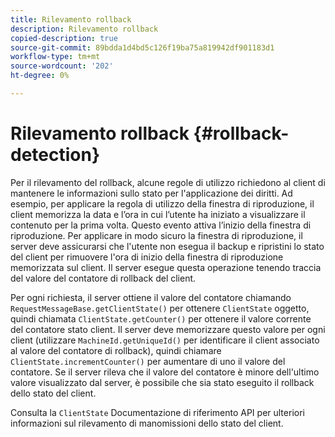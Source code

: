 ```yaml
---
title: Rilevamento rollback
description: Rilevamento rollback
copied-description: true
source-git-commit: 89bdda1d4bd5c126f19ba75a819942df901183d1
workflow-type: tm+mt
source-wordcount: '202'
ht-degree: 0%

---
```



# Rilevamento rollback {#rollback-detection}

Per il rilevamento del rollback, alcune regole di utilizzo richiedono al client di mantenere le informazioni sullo stato per l&#39;applicazione dei diritti. Ad esempio, per applicare la regola di utilizzo della finestra di riproduzione, il client memorizza la data e l’ora in cui l’utente ha iniziato a visualizzare il contenuto per la prima volta. Questo evento attiva l’inizio della finestra di riproduzione. Per applicare in modo sicuro la finestra di riproduzione, il server deve assicurarsi che l&#39;utente non esegua il backup e ripristini lo stato del client per rimuovere l&#39;ora di inizio della finestra di riproduzione memorizzata sul client. Il server esegue questa operazione tenendo traccia del valore del contatore di rollback del client.

Per ogni richiesta, il server ottiene il valore del contatore chiamando `RequestMessageBase.getClientState()` per ottenere `ClientState` oggetto, quindi chiamata `ClientState.getCounter()` per ottenere il valore corrente del contatore stato client. Il server deve memorizzare questo valore per ogni client (utilizzare `MachineId.getUniqueId()` per identificare il client associato al valore del contatore di rollback), quindi chiamare `ClientState.incrementCounter()` per aumentare di uno il valore del contatore. Se il server rileva che il valore del contatore è minore dell&#39;ultimo valore visualizzato dal server, è possibile che sia stato eseguito il rollback dello stato del client.

Consulta la `ClientState` Documentazione di riferimento API per ulteriori informazioni sul rilevamento di manomissioni dello stato del client.
